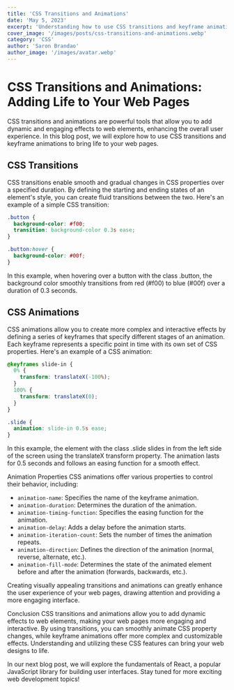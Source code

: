 ```yaml
---
title: 'CSS Transitions and Animations'
date: 'May 5, 2023'
excerpt: 'Understanding how to use CSS transitions and keyframe animations'
cover_image: '/images/posts/css-transitions-and-animations.webp'
category: 'CSS'
author: 'Saron Brandao'
author_image: '/images/avatar.webp'
---
```


# CSS Transitions and Animations: Adding Life to Your Web Pages

CSS transitions and animations are powerful tools that allow you to add dynamic and engaging effects to web elements, enhancing the overall user experience. In this blog post, we will explore how to use CSS transitions and keyframe animations to bring life to your web pages.

## CSS Transitions

CSS transitions enable smooth and gradual changes in CSS properties over a specified duration. By defining the starting and ending states of an element's style, you can create fluid transitions between the two. Here's an example of a simple CSS transition:

```css
.button {
  background-color: #f00;
  transition: background-color 0.3s ease;
}

.button:hover {
  background-color: #00f;
}
```

In this example, when hovering over a button with the class .button, the background color smoothly transitions from red (#f00) to blue (#00f) over a duration of 0.3 seconds.

## CSS Animations

CSS animations allow you to create more complex and interactive effects by defining a series of keyframes that specify different stages of an animation. Each keyframe represents a specific point in time with its own set of CSS properties. Here's an example of a CSS animation:

```css
@keyframes slide-in {
  0% {
    transform: translateX(-100%);
  }
  100% {
    transform: translateX(0);
  }
}

.slide {
  animation: slide-in 0.5s ease;
}
```

In this example, the element with the class .slide slides in from the left side of the screen using the translateX transform property. The animation lasts for 0.5 seconds and follows an easing function for a smooth effect.

Animation Properties
CSS animations offer various properties to control their behavior, including:

- `animation-name`: Specifies the name of the keyframe animation.
- `animation-duration`: Determines the duration of the animation.
- `animation-timing-function`: Specifies the easing function for the animation.
- `animation-delay`: Adds a delay before the animation starts.
- `animation-iteration-count`: Sets the number of times the animation repeats.
- `animation-direction`: Defines the direction of the animation (normal, reverse, alternate, etc.).
- `animation-fill-mode`: Determines the state of the animated element before and after the animation (forwards, backwards, etc.).

Creating visually appealing transitions and animations can greatly enhance the user experience of your web pages, drawing attention and providing a more engaging interface.

Conclusion
CSS transitions and animations allow you to add dynamic effects to web elements, making your web pages more engaging and interactive. By using transitions, you can smoothly animate CSS property changes, while keyframe animations offer more complex and customizable effects. Understanding and utilizing these CSS features can bring your web designs to life.

In our next blog post, we will explore the fundamentals of React, a popular JavaScript library for building user interfaces. Stay tuned for more exciting web development topics!
